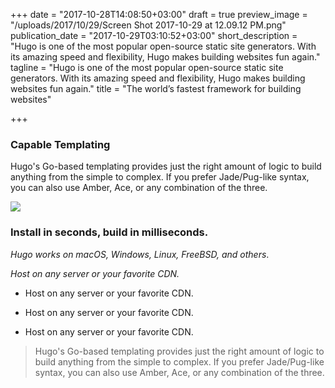 +++
date = "2017-10-28T14:08:50+03:00"
draft = true
preview_image = "/uploads/2017/10/29/Screen Shot 2017-10-29 at 12.09.12 PM.png"
publication_date = "2017-10-29T03:10:52+03:00"
short_description = "Hugo is one of the most popular open-source static site generators. With its amazing speed and flexibility, Hugo makes building websites fun again."
tagline = "Hugo is one of the most popular open-source static site generators. With its amazing speed and flexibility, Hugo makes building websites fun again."
title = "The world’s fastest framework for building websites"

+++
### Capable Templating

Hugo's Go-based templating provides just the right amount of logic to build anything from the simple to complex. If you prefer Jade/Pug-like syntax, you can also use Amber, Ace, or any combination of the three.

![](/uploads/2017/10/29/home-page-templating-example.png)

### Install in seconds, build in milliseconds.

_Hugo works on macOS, Windows, Linux, FreeBSD, and others_.

_Host on any server or your favorite CDN._

* Host on any server or your favorite CDN.

* Host on any server or your favorite CDN.

* Host on any server or your favorite CDN.

> Hugo's Go-based templating provides just the right amount of logic to build anything from the simple to complex. If you prefer Jade/Pug-like syntax, you can also use Amber, Ace, or any combination of the three.